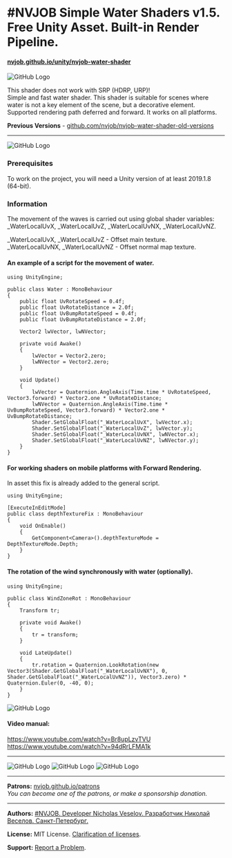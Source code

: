 # #NVJOB Simple Water Shaders v1.5. Free Unity Asset. Built-in Render Pipeline.
#### [nvjob.github.io/unity/nvjob-water-shader](https://nvjob.github.io/unity/nvjob-water-shader)

![GitHub Logo](https://raw.githubusercontent.com/nvjob/nvjob.github.io/master/repo/unity%20assets/water%20shader%20saf%20sr/144/pic/3.jpg)

This shader does not work with SRP (HDRP, URP)!<br>
Simple and fast water shader. This shader is suitable for scenes where water is not a key element of the scene, but a decorative element. Supported rendering path deferred and forward. It works on all platforms.

**Previous Versions** - [github.com/nvjob/nvjob-water-shader-old-versions](https://github.com/nvjob/NVJOB-Water-Shader-old-versions)

-------------------------------------------------------------------

![GitHub Logo](https://raw.githubusercontent.com/nvjob/nvjob.github.io/master/repo/unity%20assets/water%20shader%20saf%20sr/144/pic/1.gif)

### Prerequisites

To work on the project, you will need a Unity version of at least 2019.1.8 (64-bit).

### Information

The movement of the waves is carried out using global shader variables: _WaterLocalUvX, _WaterLocalUvZ, _WaterLocalUvNX, _WaterLocalUvNZ.

_WaterLocalUvX, _WaterLocalUvZ - Offset main texture.<br/>
_WaterLocalUvNX, _WaterLocalUvNZ - Offset normal map texture.

#### An example of a script for the movement of water.

```
using UnityEngine;

public class Water : MonoBehaviour
{
    public float UvRotateSpeed = 0.4f;
    public float UvRotateDistance = 2.0f;
    public float UvBumpRotateSpeed = 0.4f;
    public float UvBumpRotateDistance = 2.0f;

    Vector2 lwVector, lwNVector;

    private void Awake()
    {
        lwVector = Vector2.zero;
        lwNVector = Vector2.zero;
    }

    void Update()
    {
        lwVector = Quaternion.AngleAxis(Time.time * UvRotateSpeed, Vector3.forward) * Vector2.one * UvRotateDistance;
        lwNVector = Quaternion.AngleAxis(Time.time * UvBumpRotateSpeed, Vector3.forward) * Vector2.one * UvBumpRotateDistance;
        Shader.SetGlobalFloat("_WaterLocalUvX", lwVector.x);
        Shader.SetGlobalFloat("_WaterLocalUvZ", lwVector.y);
        Shader.SetGlobalFloat("_WaterLocalUvNX", lwNVector.x);
        Shader.SetGlobalFloat("_WaterLocalUvNZ", lwNVector.y);
    }
}
```

#### For working shaders on mobile platforms with Forward Rendering.
In asset this fix is already added to the general script.

```
using UnityEngine;

[ExecuteInEditMode]
public class depthTextureFix : MonoBehaviour
{
    void OnEnable()
    {
        GetComponent<Camera>().depthTextureMode = DepthTextureMode.Depth;
    }
}
```

#### The rotation of the wind synchronously with water (optionally).
```
using UnityEngine;

public class WindZoneRot : MonoBehaviour
{
    Transform tr;

    private void Awake()
    {
        tr = transform;
    }

    void LateUpdate()
    {
        tr.rotation = Quaternion.LookRotation(new Vector3(Shader.GetGlobalFloat("_WaterLocalUvNX"), 0, Shader.GetGlobalFloat("_WaterLocalUvNZ")), Vector3.zero) * Quaternion.Euler(0, -40, 0);
    }
}
```

![GitHub Logo](https://raw.githubusercontent.com/nvjob/nvjob.github.io/master/repo/unity%20assets/water%20shader%20saf%20sr/144/pic/5.jpg)

#### Video manual:
https://www.youtube.com/watch?v=Br8upLzvTVU <br>
https://www.youtube.com/watch?v=94dRrLFMA1k

-------------------------------------------------------------------

![GitHub Logo](https://raw.githubusercontent.com/nvjob/nvjob.github.io/master/repo/unity%20assets/water%20shader%20saf%20sr/144/pic/2.jpg)
![GitHub Logo](https://raw.githubusercontent.com/nvjob/nvjob.github.io/master/repo/unity%20assets/water%20shader%20saf%20sr/144/pic/1.jpg)
![GitHub Logo](https://raw.githubusercontent.com/nvjob/nvjob.github.io/master/repo/unity%20assets/water%20shader%20saf%20sr/144/pic/4.jpg)

-------------------------------------------------------------------

**Patrons:** [nvjob.github.io/patrons](https://nvjob.github.io/patrons)<br>
*You can become one of the patrons, or make a sponsorship donation.*

-------------------------------------------------------------------

**Authors:** [#NVJOB. Developer Nicholas Veselov. Разработчик Николай Веселов. Санкт-Петербург.](https://nvjob.github.io)

**License:** MIT License. [Clarification of licenses](https://nvjob.github.io/mit-license).

**Support:** [Report a Problem](https://nvjob.github.io/reportaproblem/).
